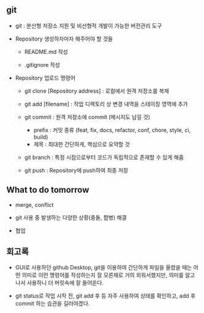 ## git

- git : 분산형 저장소 지원 및 비선형적 개발이 가능한 버전관리 도구

- Repository 생성하자마자 해주어야 할 것들
  
  - README.md 작성
    
  - .gitignore 작성

- Repository 업로드 명령어
  
  - git clone [Repository address] : 로컬에서 원격 저장소를 복제
 
  - git add [filename] : 작업 디렉토리 상 변경 내역을 스테이징 영역에 추가
 
  - git commit : 원격 저장소에 commit (메시지도 남길 것)
      - prefix : 커밋 종류 (feat, fix, docs, refactor, conf, chore, style, ci, build)
      - 제목 : 최대한 간단하게, 핵심으로 요약할 것
  
  - git branch : 특정 시점으로부터 코드가 독립적으로 존재할 수 있게 해줌
 
  - git push : Repository에 push하여 최종 저장

 ## What to do tomorrow

 - merge, conflict

- git 사용 중 발생하는 다양한 상황(충돌, 합병) 해결

- 협업

## 회고록

- GUI로 사용하던 github Desktop, git을 이용하여 간단하게 파일을 올렸을 때는 어떤 의미로 이런 명령어를 작성하는지 잘 모른채로 거의 외워서했지만, 의미를 알고나서 사용하니 더 머릿속에 잘 들어온다.

- git status로 작업 시작 전, git add 후 등 자주 사용하여 상태를 확인하고, add 후 commit 하는 습관을 길러야겠다.
